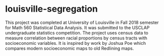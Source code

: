 # louisville-segregation

This project was completed at University of Louisville in Fall 2018 semester for Math 560 Statistical Data Analysis. It was submitted to the USCLAP undergraduate statistics competition. The project uses census data to measure correlation between racial proportions by census tracts with socioeconomic variables. It is inspired by work by Joshua Poe which compares modern socioeconomic maps to old Redlining maps.
